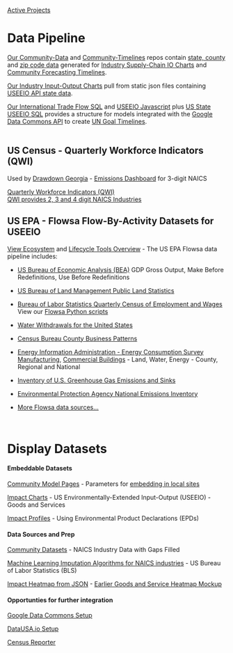 [Active Projects](/projects/)
# Data Pipeline

[Our Community-Data](/community-data/) and [Community-Timelines](https://github.com/modelearth/community-timelines/) repos contain [state, county](industries/naics/) and [zip code data](/community-zipcodes/) generated for [Industry&nbsp;Supply-Chain IO&nbsp;Charts](https://model.earth/localsite/info/) and [Community Forecasting Timelines](timelines).

[Our Industry Input-Output Charts](../io/charts/) pull from static json files containing [USEEIO API state data](https://github.com/ModelEarth/profile/tree/main/impacts/2020).

[Our International Trade Flow SQL](/profile/trade/) and [USEEIO Javascript](/useeio.js/footprint/) plus [US State USEEIO SQL](/io/about/) provides a structure for models integrated with the [Google Data Commons API](https://docs.datacommons.org/api/) to create [UN Goal Timelines](/data-commons/).<br><br>

<!--
[We meet weekly](/io/coders) to combine data from the [USDA](/data-commons/docs/food/) and [See Click Fix](/feed/view/#feed=311) with [100+ LLMs](/projects/src/).  
We're developing a [Feed Player](/feed/dist/) and [Requests Agent](/requests/) for [Open WebUI](/projects/src) and [Earthscape](/earthscape/app).
--><!--
    12-digit FIPS Code - state, county, tract, block group
    https://www.policymap.com/2012/08/tips-on-fips-a-quick-guide-to-geographic-place-codes-part-iii/
-->


# Data Source and Integrations

## US Census - County Business Patterns (CBP)

[We process annual US naics industry levels](timelines/)
CSV files are saved for counties and states. Zip and country-wide files coming soon.
Results are used to [compare local industries](../localsite/info)

## US Bureau of Labor Statistics (BLS)

We integrate with US EPA's USEEIO and Flowsa (BEA, Energy, Water, more)
[BEA Global Value Chains](https://www.bea.gov/data/special-topics/global-value-chains)


<!--
Quarterly Census of Employment and Wages (QCEW) - Includes Latitude and Longitude of establishments
-->

## US Census - Quarterly Workforce Indicators (QWI)

Used by [Drawdown Georgia](https://cepl.gatech.edu/projects/Drawdown-Georgia) - [Emissions Dashboard](https://drawdownga.gatech.edu/) for 3-digit NAICS

<a href="https://www.census.gov/data/developers/data-sets/qwi.html">Quarterly Workforce Indicators (QWI)</a>  
[QWI provides 2, 3 and 4 digit NAICS Industries](https://lehd.ces.census.gov/data/schema/latest/lehd_public_use_schema.html#_industry)

<!--
We may combine QWI data with BLS data to estimate 6-digit naics employment and payroll based on the number of firms in a county and additional county attributes.
-->

<!--
* [US Department of Commerce](https://github.com/USEPA/flowsa/wiki/Available-Data#flow-by-activity-datasets)
-->

## US EPA - Flowsa Flow-By-Activity Datasets for USEEIO

[View Ecosystem](../../io/about/api/) and [Lifecycle Tools Overview](../../community/tools/) - The US EPA Flowsa data pipeline includes:

* [US Bureau of Economic Analysis (BEA)](https://www.bea.gov/data/industries/gross-output-by-industry)
GDP Gross Output, Make Before Redefinitions, Use Before Redefinitions

* [US Bureau of Land Management Public Land Statistics](https://www.blm.gov/about/data/public-land-statistics)

* [Bureau of Labor Statistics Quarterly Census of Employment and Wages](https://www.bls.gov/cew/)  
View our [Flowsa Python scripts](flowsa)

* [Water Withdrawals for the United States](https://pubs.acs.org/doi/abs/10.1021/es903147k?journalCode=esthag)

* [Census Bureau County Business Patterns](https://www.census.gov/programs-surveys/cbp.html)

* [Energy Information Administration - Energy Consumption Survey](https://www.eia.gov/consumption/)
[Manufacturing](https://www.eia.gov/consumption/manufacturing/), [Commercial Buildings](https://www.eia.gov/consumption/commercial/) - Land, Water, Energy - County, Regional and National

* [Inventory of U.S. Greenhouse Gas Emissions and Sinks](https://www.epa.gov/ghgemissions/inventory-us-greenhouse-gas-emissions-and-sinks)

* [Environmental Protection Agency National Emissions Inventory](https://www.epa.gov/air-emissions-inventories/national-emissions-inventory-nei)

* [More Flowsa data sources...](https://github.com/USEPA/flowsa/wiki/Available-Data#flow-by-activity-datasets) 

<br>


# Display Datasets


#### Embeddable Datasets
<!-- ../#mapview=country -->
[Community Model Pages](../apps) - Parameters for [embedding in local sites](../localsite/)

[Impact Charts](../io/charts/) - US Environmentally-Extended Input-Output (USEEIO) - Goods and Services 

[Impact Profiles](../io/template/) - Using Environmental Product Declarations (EPDs)


#### Data Sources and Prep

[Community Datasets](https://github.com/modelearth/community-data/) - NAICS Industry Data with Gaps Filled  

[Machine Learning Imputation Algorithms for NAICS industries](https://github.com/modelearth/machine-learning/) - US Bureau of Labor Statistics (BLS)

[Impact Heatmap from JSON](/io/build/sector_list.html?view=mosaic&count=50) - [Earlier Goods and Service Heatmap Mockup](../community/start/dataset/)


#### Opportunties for further integration

[Google Data Commons Setup](../localsite/info/data/datacommons)  

[DataUSA.io Setup](../localsite/info/data/datausa/)  

[Census Reporter](../community/resources/censusreporter/)
<!--

[EPA Flowsa Setup](flowsa) - includes U.S. Bureau of Labor Statistics (BLS) industry data  

---
<br>
Are any maps or navigation standards using YAML for layer lists (instead of [json](ga-layers.json)?)  
[YAML Sample](https://nodeca.github.io/js-yaml/) - [Source](https://github.com/nodeca/js-yaml)

[LA's Public Tree Map](https://neighborhood.org/public-tree-map/) - [Pipeline](https://github.com/Public-Tree-Map/public-tree-map-data-pipeline) contains 30,000+ records.
-->